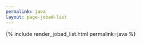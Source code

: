 ```yaml
---
permalink: java
layout: page-jobad-list
---
```

{% include render_jobad_list.html permalink=java %}
